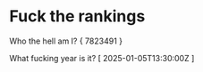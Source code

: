 # Fuck the rankings

Who the hell am I?
{ 7823491 }

What fucking year is it?
[ 2025-01-05T13:30:00Z ]
